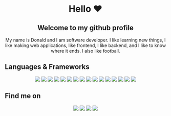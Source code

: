 
<h1 align="center">Hello ❤️</h1>
<h2 align="center">Welcome to my github profile</h2> 
 

<p align='center'>
My name is Donald and I am software developer. I like learning new things, I like making web applications, like frontend, I like backend, and I like to know where it ends. I also like football.
</p>

## Languages & Frameworks
<p align='center'>
 <a href="https://html.com/"><img src="https://img.shields.io/badge/html5%20-%23E34F26.svg?&style=for-the-badge&logo=html5&logoColor=white" /></a>
  <a href="https://en.wikipedia.org/wiki/CSS"><img src="https://img.shields.io/badge/css3%20-%231572B6.svg?&style=for-the-badge&logo=css3&logoColor=white" /></a>
  <a href="https://www.javascript.com/"><img src="https://img.shields.io/badge/javascript%20-f0db4f.svg?&style=for-the-badge&logo=javascript&logoColor=black" /></a>
 <a href="https://reactjs.org"><img src ="https://img.shields.io/badge/react%20-%2320232a.svg?&style=for-the-badge&logo=react&logoColor=%2361DAFB" /></a>
 <a href="https://react-redux.com"><img src ="https://img.shields.io/badge/Redux-593D88?style=for-the-badge&logo=redux&logoColor=white" /></a>
 <a href="https://nextjs.org/"><img src ="https://img.shields.io/badge/next.js%20-eeeeee.svg?&style=for-the-badge&logo=next.js&logoColor=black" /></a>
 <a href="https://getbootstrap.com/"><img src="https://img.shields.io/badge/bootstrap%20-%23563D7C.svg?&style=for-the-badge&logo=bootstrap&logoColor=white"/></a>
 <a href="https://jquery.com/"><img src="https://img.shields.io/badge/jquery%20-%230769AD.svg?&style=for-the-badge&logo=jquery&logoColor=white" /></a>
 <a href="https://nodejs.org/"><img src="https://img.shields.io/badge/nodejs%20-3C873A.svg?&style=for-the-badge&logo=node.js&logoColor=white" /></a>
  <a href="https://expressjs.com/"><img src="https://img.shields.io/badge/express%20-dddddd.svg?&style=for-the-badge&logo=express&logoColor=blue" /></a>
   <a href="https://www.mongodb.com/"><img src="https://img.shields.io/badge/mongodb%20-4DB33D.svg?&style=for-the-badge&logo=mongodb&logoColor=grey" /></a>
   <a href="https://php.com/"><img src="https://img.shields.io/badge/PHP-777BB4?style=for-the-badge&logo=php&logoColor=white" /></a>
   <a href="https://jestjs.io/"><img src="https://img.shields.io/badge/jest%20-purple.svg?&style=for-the-badge&logo=jest&logoColor=white" /></a>
<a href="http://mocha.com"><img src="https://img.shields.io/badge/mocha.js-323330?style=for-the-badge&logo=mocha&logoColor=Brown" /></a>
<a href="https://git-scm.com/"><img src="https://img.shields.io/badge/git%20-orange.svg?&style=for-the-badge&logo=git&logoColor=white" /></a>
     <a href="http://github.com/"><img src="https://img.shields.io/badge/github%20-black.svg?&style=for-the-badge&logo=github&logoColor=white" /></a>
</p>

## Find me on
<p align='center'>
  <a href="mailto: gotodonald@gmail.com"><img src="https://img.shields.io/badge/gmail-%23D14836.svg?&style=for-the-badge&logo=gmail&logoColor=white" /></a>
<a href="https://xyzeebit.github.io"><img src="https://img.shields.io/badge/website-000000?style=for-the-badge&logo=About.me&logoColor=white" /></a> 
  <a href="https://linkedin.com/in/donald-sunday"><img src="https://img.shields.io/badge/linkedin-%230077B5.svg?&style=for-the-badge&logo=linkedin&logoColor=white" /></a>
 <a href="https://twitter.com/_xdonald?t=N7XyOiAC-SfnbkXH8Nw_FQ&s=09"><img src="https://img.shields.io/badge/Twitter-1DA1F2?style=for-the-badge&logo=twitter&logoColor=white">
 </a>
  


